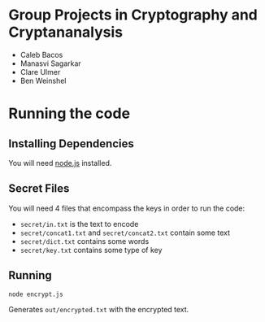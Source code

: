 # Group Projects in Cryptography and Cryptananalysis

- Caleb Bacos
- Manasvi Sagarkar
- Clare Ulmer
- Ben Weinshel

# Running the code

## Installing Dependencies

You will need [node.js](http://nodejs.org/) installed.

## Secret Files

You will need 4 files that encompass the keys in order to run the code:

- `secret/in.txt` is the text to encode
- `secret/concat1.txt` and `secret/concat2.txt` contain some text
- `secret/dict.txt` contains some words
- `secret/key.txt` contains some type of key

## Running 

```
node encrypt.js
```

Generates `out/encrypted.txt` with the encrypted text.